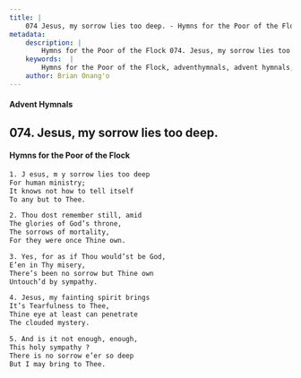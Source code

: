 ```yaml
---
title: |
    074 Jesus, my sorrow lies too deep. - Hymns for the Poor of the Flock
metadata:
    description: |
        Hymns for the Poor of the Flock 074. Jesus, my sorrow lies too deep.. J esus, m y sorrow lies too deep For human ministry; It knows not how to tell itself  To any but to Thee. 
    keywords:  |
        Hymns for the Poor of the Flock, adventhymnals, advent hymnals, Jesus, my sorrow lies too deep., J esus, m y sorrow lies too deep, 
    author: Brian Onang'o
---
```


#### Advent Hymnals
## 074. Jesus, my sorrow lies too deep.
####  Hymns for the Poor of the Flock

```txt
1. J esus, m y sorrow lies too deep
For human ministry;
It knows not how to tell itself 
To any but to Thee.

2. Thou dost remember still, amid
The glories of God’s throne,
The sorrows of mortality,
For they were once Thine own.

3. Yes, for as if Thou would’st be God,
E’en in Thy misery,
There’s been no sorrow but Thine own 
Untouch’d by sympathy.

4. Jesus, my fainting spirit brings
It’s Tearfulness to Thee,
Thine eye at least can penetrate 
The clouded mystery.

5. And is it not enough, enough,
This holy sympathy ?
There is no sorrow e’er so deep 
But I may bring to Thee.
```